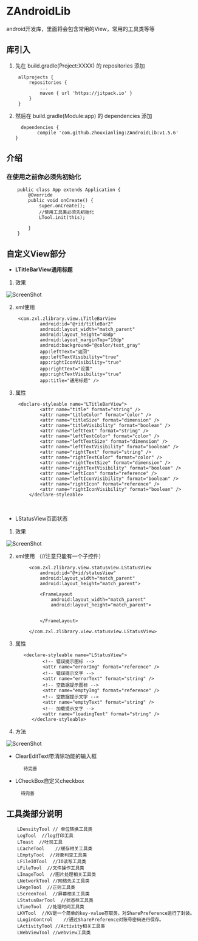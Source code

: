 # ZAndroidLib
android开发库，里面将会包含常用的View，常用的工具类等等


## 库引入
1. 先在 build.gradle(Project:XXXX) 的 repositories 添加

        allprojects {
            repositories {
                ...
                maven { url 'https://jitpack.io' }
            }
        }
  
 2. 然后在 build.gradle(Module:app) 的 dependencies 添加
  
          dependencies {
                compile 'com.github.zhouxianling:ZAndroidLib:v1.5.6'
        }
  
  ## 介绍
  
  ### 在使用之前你必须先初始化
  
       
        public class App extends Application {
            @Override
            public void onCreate() {
                super.onCreate();
                //使用工具类必须先初始化
                LTool.init(this);
        
            }
        }
   
 
 ## 自定义View部分
 
   + **LTitleBarView通用标题**
   
  
 1. 效果
 
![ScreenShot](./img/title.png) 
 
2. xml使用

        <com.zxl.zlibrary.view.LTitleBarView
                android:id="@+id/titleBar2"
                android:layout_width="match_parent"
                android:layout_height="48dp"
                android:layout_marginTop="10dp"
                android:background="@color/text_gray"
                app:leftText="返回"
                app:leftTextVisibility="true"
                app:rightIconVisibility="true"
                app:rightText="设置"
                app:rightTextVisibility="true"
                app:title="通用标题" />
 
3. 属性

        <declare-styleable name="LTitleBarView">
                <attr name="title" format="string" />
                <attr name="titleColor" format="color" />
                <attr name="titleSize" format="dimension" />
                <attr name="titleVisibility" format="boolean" />
                <attr name="leftText" format="string" />
                <attr name="leftTextColor" format="color" />
                <attr name="leftTextSize" format="dimension" />
                <attr name="leftTextVisibility" format="boolean" />
                <attr name="rightText" format="string" />
                <attr name="rightTextColor" format="color" />
                <attr name="rightTextSize" format="dimension" />
                <attr name="rightTextVisibility" format="boolean" />
                <attr name="leftIcon" format="reference" />
                <attr name="leftIconVisibility" format="boolean" />
                <attr name="rightIcon" format="reference" />
                <attr name="rightIconVisibility" format="boolean" />
            </declare-styleable>
  
 + LStatusView页面状态
  
1. 效果

![ScreenShot](./img/status.gif)
 
2. xml使用 （//注意只能有一个子控件）
  
            <com.zxl.zlibrary.view.statusview.LStatusView
                android:id="@+id/statusView"
                android:layout_width="match_parent"
                android:layout_height="match_parent">
        
                <FrameLayout
                    android:layout_width="match_parent"
                    android:layout_height="match_parent">
        
        
                </FrameLayout>
        
            </com.zxl.zlibrary.view.statusview.LStatusView>

                   
 3. 属性
 
           <declare-styleable name="LStatusView">
                  <!-- 错误提示图标 -->
                  <attr name="errorImg" format="reference" />
                  <!-- 错误提示文字 -->
                  <attr name="errorText" format="string" />
                  <!-- 空数据提示图标 -->
                  <attr name="emptyImg" format="reference" />
                  <!-- 空数据提示文字 -->
                  <attr name="emptyText" format="string" />
                  <!-- 加载提示文字 -->
                  <attr name="loadingText" format="string" />
              </declare-styleable>
   
4. 方法

![ScreenShot](./img/status_1.png)

+ ClearEditText带清除功能的输入框

         待完善


+ LCheckBox自定义checkbox

        待完善

## 工具类部分说明
        
        LDensityTool // 单位转换工具类
        LogTool  //log打印工具
        LToast  //吐司工具
        LCacheTool    //缓存相关工具类
        LEmptyTool  //对象判空工具类
        LFileIOTool  //IO读写工具类
        LFileTool  //文件操作工具类
        LImageTool  //图片处理相关工具类
        LNetworkTool //网络先关工具类
        LRegeTool  //正则工具类
        LScreenTool  //屏幕相关工具类
        LStatusBarTool  //状态栏工具类
        LTimeTool  //处理时间工具类
        LKVTool  //KV是一个简单的key-value存取类，对SharePreference进行了封装。
        LLoginControl    //通过SharePreference对账号密码进行保存。
        LActivityTool //Activity相关工具类
        LWebViewTool //webview工具类
